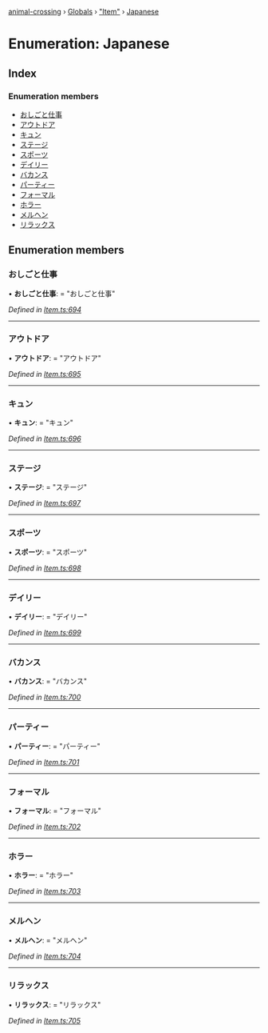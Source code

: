 [animal-crossing](../README.md) › [Globals](../globals.md) › ["Item"](../modules/_item_.md) › [Japanese](_item_.japanese.md)

# Enumeration: Japanese

## Index

### Enumeration members

* [おしごと仕事](_item_.japanese.md#おしごと仕事)
* [アウトドア](_item_.japanese.md#アウトドア)
* [キュン](_item_.japanese.md#キュン)
* [ステージ](_item_.japanese.md#ステージ)
* [スポーツ](_item_.japanese.md#スポーツ)
* [デイリー](_item_.japanese.md#デイリー)
* [バカンス](_item_.japanese.md#バカンス)
* [パーティー](_item_.japanese.md#パーティー)
* [フォーマル](_item_.japanese.md#フォーマル)
* [ホラー](_item_.japanese.md#ホラー)
* [メルヘン](_item_.japanese.md#メルヘン)
* [リラックス](_item_.japanese.md#リラックス)

## Enumeration members

###  おしごと仕事

• **おしごと仕事**: = "おしごと仕事"

*Defined in [Item.ts:694](https://github.com/Norviah/animal-crossing/blob/738a792/module/types/Item.ts#L694)*

___

###  アウトドア

• **アウトドア**: = "アウトドア"

*Defined in [Item.ts:695](https://github.com/Norviah/animal-crossing/blob/738a792/module/types/Item.ts#L695)*

___

###  キュン

• **キュン**: = "キュン"

*Defined in [Item.ts:696](https://github.com/Norviah/animal-crossing/blob/738a792/module/types/Item.ts#L696)*

___

###  ステージ

• **ステージ**: = "ステージ"

*Defined in [Item.ts:697](https://github.com/Norviah/animal-crossing/blob/738a792/module/types/Item.ts#L697)*

___

###  スポーツ

• **スポーツ**: = "スポーツ"

*Defined in [Item.ts:698](https://github.com/Norviah/animal-crossing/blob/738a792/module/types/Item.ts#L698)*

___

###  デイリー

• **デイリー**: = "デイリー"

*Defined in [Item.ts:699](https://github.com/Norviah/animal-crossing/blob/738a792/module/types/Item.ts#L699)*

___

###  バカンス

• **バカンス**: = "バカンス"

*Defined in [Item.ts:700](https://github.com/Norviah/animal-crossing/blob/738a792/module/types/Item.ts#L700)*

___

###  パーティー

• **パーティー**: = "パーティー"

*Defined in [Item.ts:701](https://github.com/Norviah/animal-crossing/blob/738a792/module/types/Item.ts#L701)*

___

###  フォーマル

• **フォーマル**: = "フォーマル"

*Defined in [Item.ts:702](https://github.com/Norviah/animal-crossing/blob/738a792/module/types/Item.ts#L702)*

___

###  ホラー

• **ホラー**: = "ホラー"

*Defined in [Item.ts:703](https://github.com/Norviah/animal-crossing/blob/738a792/module/types/Item.ts#L703)*

___

###  メルヘン

• **メルヘン**: = "メルヘン"

*Defined in [Item.ts:704](https://github.com/Norviah/animal-crossing/blob/738a792/module/types/Item.ts#L704)*

___

###  リラックス

• **リラックス**: = "リラックス"

*Defined in [Item.ts:705](https://github.com/Norviah/animal-crossing/blob/738a792/module/types/Item.ts#L705)*
